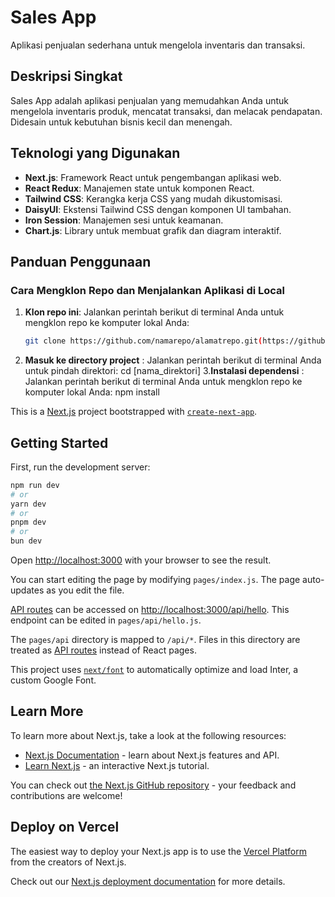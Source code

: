 # Sales App

Aplikasi penjualan sederhana untuk mengelola inventaris dan transaksi.

## Deskripsi Singkat

Sales App adalah aplikasi penjualan yang memudahkan Anda untuk mengelola inventaris produk, mencatat transaksi, dan melacak pendapatan. Didesain untuk kebutuhan bisnis kecil dan menengah.

## Teknologi yang Digunakan

- **Next.js**: Framework React untuk pengembangan aplikasi web.
- **React Redux**: Manajemen state untuk komponen React.
- **Tailwind CSS**: Kerangka kerja CSS yang mudah dikustomisasi.
- **DaisyUI**: Ekstensi Tailwind CSS dengan komponen UI tambahan.
- **Iron Session**: Manajemen sesi untuk keamanan.
- **Chart.js**: Library untuk membuat grafik dan diagram interaktif.


## Panduan Penggunaan

### Cara Mengklon Repo dan Menjalankan Aplikasi di Local

1. **Klon repo ini**: Jalankan perintah berikut di terminal Anda untuk mengklon repo ke komputer lokal Anda:

   ```bash
   git clone https://github.com/namarepo/alamatrepo.git(https://github.com/ArySuarsyah/test_frontend_qti)

2. **Masuk ke directory project** : Jalankan perintah berikut di terminal Anda untuk pindah direktori:
   cd [nama_direktori]
3.**Instalasi dependensi** : Jalankan perintah berikut di terminal Anda untuk mengklon repo ke komputer lokal Anda:
   npm install







This is a [Next.js](https://nextjs.org/) project bootstrapped with [`create-next-app`](https://github.com/vercel/next.js/tree/canary/packages/create-next-app).

## Getting Started

First, run the development server:

```bash
npm run dev
# or
yarn dev
# or
pnpm dev
# or
bun dev
```

Open [http://localhost:3000](http://localhost:3000) with your browser to see the result.

You can start editing the page by modifying `pages/index.js`. The page auto-updates as you edit the file.

[API routes](https://nextjs.org/docs/api-routes/introduction) can be accessed on [http://localhost:3000/api/hello](http://localhost:3000/api/hello). This endpoint can be edited in `pages/api/hello.js`.

The `pages/api` directory is mapped to `/api/*`. Files in this directory are treated as [API routes](https://nextjs.org/docs/api-routes/introduction) instead of React pages.

This project uses [`next/font`](https://nextjs.org/docs/basic-features/font-optimization) to automatically optimize and load Inter, a custom Google Font.

## Learn More

To learn more about Next.js, take a look at the following resources:

- [Next.js Documentation](https://nextjs.org/docs) - learn about Next.js features and API.
- [Learn Next.js](https://nextjs.org/learn) - an interactive Next.js tutorial.

You can check out [the Next.js GitHub repository](https://github.com/vercel/next.js/) - your feedback and contributions are welcome!

## Deploy on Vercel

The easiest way to deploy your Next.js app is to use the [Vercel Platform](https://vercel.com/new?utm_medium=default-template&filter=next.js&utm_source=create-next-app&utm_campaign=create-next-app-readme) from the creators of Next.js.

Check out our [Next.js deployment documentation](https://nextjs.org/docs/deployment) for more details.
